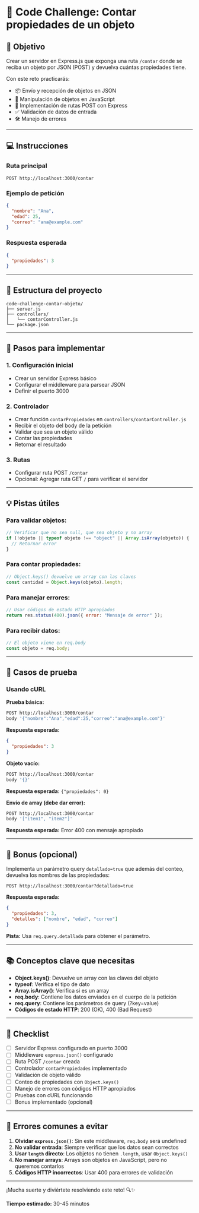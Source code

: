 # 🧠 Code Challenge: Contar propiedades de un objeto

## 🎯 Objetivo

Crear un servidor en Express.js que exponga una ruta `/contar` donde se reciba un objeto por JSON (POST) y devuelva cuántas propiedades tiene.

Con este reto practicarás:

- 📦 Envío y recepción de objetos en JSON
- 🧮 Manipulación de objetos en JavaScript
- 🚀 Implementación de rutas POST con Express
- ✅ Validación de datos de entrada
- 🛠️ Manejo de errores

---

## 💻 Instrucciones

### Ruta principal

```
POST http://localhost:3000/contar
```

### Ejemplo de petición

```json
{
  "nombre": "Ana",
  "edad": 25,
  "correo": "ana@example.com"
}
```

### Respuesta esperada

```json
{
  "propiedades": 3
}
```

---

## 📁 Estructura del proyecto

```
code-challenge-contar-objeto/
├── server.js
├── controllers/
│   └── contarController.js
└── package.json
```

---

## 🚀 Pasos para implementar

### 1. Configuración inicial

- Crear un servidor Express básico
- Configurar el middleware para parsear JSON
- Definir el puerto 3000

### 2. Controlador

- Crear función `contarPropiedades` en `controllers/contarController.js`
- Recibir el objeto del body de la petición
- Validar que sea un objeto válido
- Contar las propiedades
- Retornar el resultado

### 3. Rutas

- Configurar ruta POST `/contar`
- Opcional: Agregar ruta GET `/` para verificar el servidor

---

## 💡 Pistas útiles

### Para validar objetos:

```javascript
// Verificar que no sea null, que sea objeto y no array
if (!objeto || typeof objeto !== "object" || Array.isArray(objeto)) {
  // Retornar error
}
```

### Para contar propiedades:

```javascript
// Object.keys() devuelve un array con las claves
const cantidad = Object.keys(objeto).length;
```

### Para manejar errores:

```javascript
// Usar códigos de estado HTTP apropiados
return res.status(400).json({ error: "Mensaje de error" });
```

### Para recibir datos:

```javascript
// El objeto viene en req.body
const objeto = req.body;
```

---

## 🧪 Casos de prueba

### Usando cURL

**Prueba básica:**

```bash
POST http://localhost:3000/contar
body '{"nombre":"Ana","edad":25,"correo":"ana@example.com"}'
```

**Respuesta esperada:**

```json
{
  "propiedades": 3
}
```

**Objeto vacío:**

```bash
POST http://localhost:3000/contar
body '{}'
```

**Respuesta esperada:** `{"propiedades": 0}`

**Envío de array (debe dar error):**

```bash
POST http://localhost:3000/contar
body '["item1", "item2"]'
```

**Respuesta esperada:** Error 400 con mensaje apropiado

---

## 🎁 Bonus (opcional)

Implementa un parámetro query `detallado=true` que además del conteo, devuelva los nombres de las propiedades:

```
POST http://localhost:3000/contar?detallado=true
```

**Respuesta esperada:**

```json
{
  "propiedades": 3,
  "detalles": ["nombre", "edad", "correo"]
}
```

**Pista:** Usa `req.query.detallado` para obtener el parámetro.

---

## 📚 Conceptos clave que necesitas

- **Object.keys()**: Devuelve un array con las claves del objeto
- **typeof**: Verifica el tipo de dato
- **Array.isArray()**: Verifica si es un array
- **req.body**: Contiene los datos enviados en el cuerpo de la petición
- **req.query**: Contiene los parámetros de query (?key=value)
- **Códigos de estado HTTP**: 200 (OK), 400 (Bad Request)

---

## 📝 Checklist

- [ ] Servidor Express configurado en puerto 3000
- [ ] Middleware `express.json()` configurado
- [ ] Ruta POST `/contar` creada
- [ ] Controlador `contarPropiedades` implementado
- [ ] Validación de objeto válido
- [ ] Conteo de propiedades con `Object.keys()`
- [ ] Manejo de errores con códigos HTTP apropiados
- [ ] Pruebas con cURL funcionando
- [ ] Bonus implementado (opcional)

---

## 🚨 Errores comunes a evitar

1. **Olvidar `express.json()`**: Sin este middleware, `req.body` será undefined
2. **No validar entrada**: Siempre verificar que los datos sean correctos
3. **Usar `length` directo**: Los objetos no tienen `.length`, usar `Object.keys()`
4. **No manejar arrays**: Arrays son objetos en JavaScript, pero no queremos contarlos
5. **Códigos HTTP incorrectos**: Usar 400 para errores de validación

---

¡Mucha suerte y diviértete resolviendo este reto! 🔍✨

**Tiempo estimado:** 30-45 minutos
